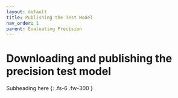 ```yaml
---
layout: default
title: Publishing the Test Model
nav_order: 1
parent: Evaluating Precision
---
```


# Downloading and publishing the precision test model

Subheading here
{: .fs-6 .fw-300 }
